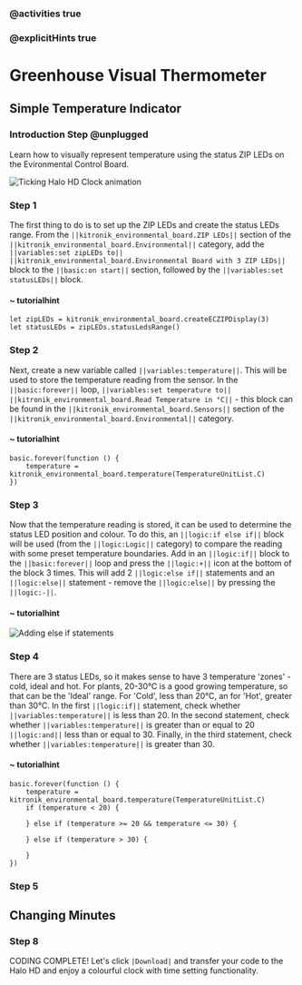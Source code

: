 ### @activities true
### @explicitHints true

# Greenhouse Visual Thermometer

## Simple Temperature Indicator
### Introduction Step @unplugged
Learn how to visually represent temperature using the status ZIP LEDs on the Evironmental Control Board.

![Ticking Halo HD Clock animation](https://KitronikLtd.github.io/pxt-kitronik-halohd/assets/Ticking-Clock-Animation.gif)

### Step 1
The first thing to do is to set up the ZIP LEDs and create the status LEDs range.
From the ``||kitronik_environmental_board.ZIP LEDs||`` section of the ``||kitronik_environmental_board.Environmental||`` category, add the ``||variables:set zipLEDs to||`` ``||kitronik_environmental_board.Environmental Board with 3 ZIP LEDs||`` block to the ``||basic:on start||`` section, followed by the ``||variables:set statusLEDs||`` block.

#### ~ tutorialhint
```blocks
let zipLEDs = kitronik_environmental_board.createECZIPDisplay(3)
let statusLEDs = zipLEDs.statusLedsRange()
```

### Step 2
Next, create a new variable called ``||variables:temperature||``. This will be used to store the temperature reading from the sensor.
In the ``||basic:forever||`` loop, ``||variables:set temperature to||`` ``||kitronik_environmental_board.Read Temperature in °C||`` - this block can be found in the ``||kitronik_environmental_board.Sensors||`` section of the ``||kitronik_environmental_board.Environmental||`` category.

#### ~ tutorialhint
```blocks
basic.forever(function () {
    temperature = kitronik_environmental_board.temperature(TemperatureUnitList.C)
})
```

### Step 3
Now that the temperature reading is stored, it can be used to determine the status LED position and colour.
To do this, an ``||logic:if else if||`` block will be used (from the ``||logic:Logic||`` category) to compare the reading with some preset temperature boundaries.
Add in an ``||logic:if||`` block to the ``||basic:forever||`` loop and press the ``||logic:+||`` icon at the bottom of the block 3 times. This will add 2 ``||logic:else if||`` statements and an ``||logic:else||`` statement - remove the ``||logic:else||`` by pressing the ``||logic:-||``.

#### ~ tutorialhint
![Adding else if statements](https://KitronikLtd.github.io/pxt-kitronik-ec-board/assets/visual-thermometer-adding-if-else.gif)

### Step 4
There are 3 status LEDs, so it makes sense to have 3 temperature 'zones' - cold, ideal and hot. For plants, 20-30°C is a good growing temperature, so that can be the 'Ideal' range. For 'Cold', less than 20°C, an for 'Hot', greater than 30°C.
In the first ``||logic:if||`` statement, check whether ``||variables:temperature||`` is less than 20. In the second statement, check whether ``||variables:temperature||`` is greater than or equal to 20 ``||logic:and||`` less than or equal to 30. Finally, in the third statement, check whether ``||variables:temperature||`` is greater than 30.

#### ~ tutorialhint
```blocks
basic.forever(function () {
    temperature = kitronik_environmental_board.temperature(TemperatureUnitList.C)
    if (temperature < 20) {
        
    } else if (temperature >= 20 && temperature <= 30) {
        
    } else if (temperature > 30) {
        
    }
})
```

### Step 5


## Changing Minutes



### Step 8
CODING COMPLETE! Let's click ``|Download|`` and transfer your code to the Halo HD and enjoy a colourful clock with time setting functionality.
